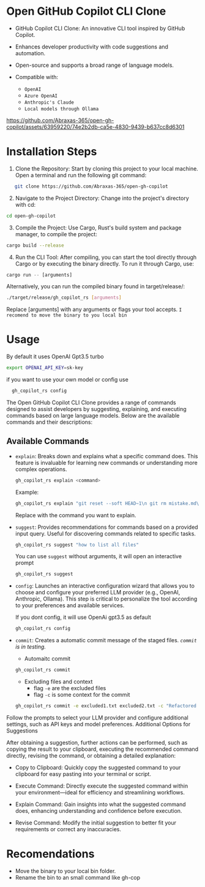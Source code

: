 # Open GitHub Copilot CLI Clone

- GitHub Copilot CLI Clone: An innovative CLI tool inspired by GitHub Copilot.
- Enhances developer productivity with code suggestions and automation.
- Open-source and supports a broad range of language models.
- Compatible with:

  - `OpenAI`
  - `Azure OpenAI`
  - `Anthropic's Claude`
  - `Local models through Ollama`

https://github.com/Abraxas-365/open-gh-copilot/assets/63959220/74e2b2db-ca5e-4830-9439-b637cc8d6301

# Installation Steps

1. Clone the Repository: Start by cloning this project to your local machine. Open
   a terminal and run the following git command:

```bash
   git clone https://github.com/Abraxas-365/open-gh-copilot
```

2. Navigate to the Project Directory: Change into the project's directory with cd:

```bash
cd open-gh-copilot
```

3. Compile the Project: Use Cargo, Rust's build system and package manager, to compile the project:

```bash
cargo build --release
```

4. Run the CLI Tool: After compiling, you can start the tool directly through Cargo or by executing the binary directly. To run it through Cargo, use:

```rust
cargo run -- [arguments]
```

Alternatively, you can run the compiled binary found in target/release/:

```bash
./target/release/gh_copilot_rs [arguments]
```

Replace [arguments] with any arguments or flags your tool accepts.
`I recomend to move the binary to you local bin`

# Usage

By default it uses OpenAI Gpt3.5 turbo

```bash
export OPENAI_API_KEY=sk-key
```

if you want to use your own model or config use

```bash
  gh_copilot_rs config
```

The Open GitHub Copilot CLI Clone provides a range of commands designed to assist
developers by suggesting, explaining, and executing commands based on large language
models. Below are the available commands and their descriptions:

## Available Commands

- `explain`: Breaks down and explains what a specific command does. This feature is
  invaluable for learning new commands or understanding more complex operations.

  ```bash
  gh_copilot_rs explain <command>
  ```

  Example:

  ```bash
  gh_copilot_rs explain "git reset --soft HEAD~1\n git rm mistake.md\n git commit -c ORIG_HEAD"
  ```

  Replace <command> with the command you want to explain.

- `suggest`: Provides recommendations for commands based on a provided input query.
  Useful for discovering commands related to specific tasks.

  ```bash
  gh_copilot_rs suggest "how to list all files"
  ```

  You can use `suggest` without arguments, it will open an interactive prompt

  ```bash
  gh_copilot_rs suggest
  ```

- `config`: Launches an interactive configuration wizard that allows you to choose
  and configure your preferred LLM provider (e.g., OpenAI, Anthropic, Ollama). This step is critical to personalize the tool according to your preferences and available services.

  If you dont config, it will use OpenAi gpt3.5 as default

  ```bash
  gh_copilot_rs config
  ```

- `commit`: Creates a automatic commit message of the staged files.
  _`commit` is in testing._

  - Automaitc commit

  ```bash
  gh_copilot_rs commit
  ```

  - Excluding files and context
    - flag `-e` are the excluded files
    - flag `-c` is some context for the commit

  ```bash
  gh_copilot_rs commit -e excluded1.txt excluded2.txt -c "Refactored authentication module"
  ```

Follow the prompts to select your LLM provider and configure additional settings,
such as API keys and model preferences.
Additional Options for Suggestions

After obtaining a suggestion, further actions can be performed, such as copying the
result to your clipboard, executing the recommended command directly, revising the
command, or obtaining a detailed explanation:

- Copy to Clipboard: Quickly copy the suggested command to your clipboard for easy
  pasting into your terminal or script.

- Execute Command: Directly execute the suggested command within your environment—ideal
  for efficiency and streamlining workflows.

- Explain Command: Gain insights into what the suggested command does, enhancing
  understanding and confidence before execution.

- Revise Command: Modify the initial suggestion to better fit your requirements or
  correct any inaccuracies.

# Recomendations

- Move the binary to your local bin folder.
- Rename the bin to an small command like gh-cop
